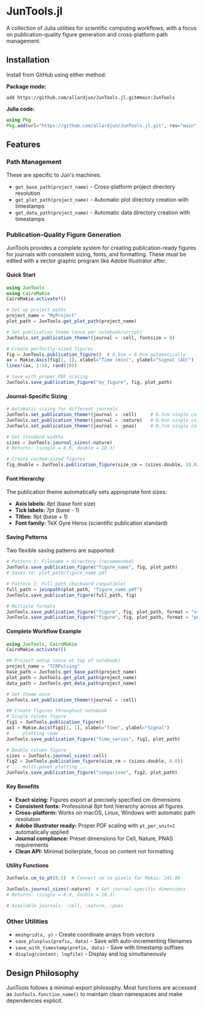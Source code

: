 # JunTools.jl

A collection of Julia utilities for scientific computing workflows, with a focus on publication-quality figure generation and cross-platform path management.

## Installation

Install from GitHub using either method:

**Package mode:**
```
add https://github.com/allardjun/JunTools.jl.git#main:JunTools
``` 

**Julia code:**
```julia
using Pkg
Pkg.add(url="https://github.com/allardjun/JunTools.jl.git", rev="main", subdir="JunTools")
```

## Features

### Path Management

These are specific to Jun's machines.

- `get_base_path(project_name)` - Cross-platform project directory resolution
- `get_plot_path(project_name)` - Automatic plot directory creation with timestamps
- `get_data_path(project_name)` - Automatic data directory creation with timestamps

### Publication-Quality Figure Generation

JunTools provides a complete system for creating publication-ready figures for journals with consistent sizing, fonts, and formatting.
These must be edited with a vector graphic program like Adobe Illustrator after.

#### Quick Start

```julia
using JunTools
using CairoMakie
CairoMakie.activate!()

# Set up project paths
project_name = "MyProject"
plot_path = JunTools.get_plot_path(project_name)

# Set publication theme (once per notebook/script)
JunTools.set_publication_theme!(journal = :cell, fontsize = 8)

# Create perfectly-sized figures
fig = JunTools.publication_figure()  # 8.5cm × 6.0cm automatically
ax = Makie.Axis(fig[1, 1], xlabel="Time (min)", ylabel="Signal (AU)")
lines!(ax, 1:10, rand(10))

# Save with proper PDF scaling
JunTools.save_publication_figure("my_figure", fig, plot_path)
```

#### Journal-Specific Sizing

```julia
# Automatic sizing for different journals
JunTools.set_publication_theme!(journal = :cell)     # 8.5cm single column
JunTools.set_publication_theme!(journal = :nature)   # 8.9cm single column  
JunTools.set_publication_theme!(journal = :pnas)     # 8.7cm single column

# Get standard widths
sizes = JunTools.journal_sizes(:nature)
# Returns: (single = 8.9, double = 18.3)

# Create custom-sized figures
fig_double = JunTools.publication_figure(size_cm = (sizes.double, 10.0))
```

#### Font Hierarchy

The publication theme automatically sets appropriate font sizes:
- **Axis labels:** 8pt (base font size)
- **Tick labels:** 7pt (base - 1)
- **Titles:** 9pt (base + 1)
- **Font family:** TeX Gyre Heros (scientific publication standard)

#### Saving Patterns

Two flexible saving patterns are supported:

```julia
# Pattern 1: Filename + directory (recommended)
JunTools.save_publication_figure("figure_name", fig, plot_path)
# Saves to: plot_path/figure_name.pdf

# Pattern 2: Full path (backward compatible)
full_path = joinpath(plot_path, "figure_name.pdf")
JunTools.save_publication_figure(full_path, fig)

# Multiple formats
JunTools.save_publication_figure("figure", fig, plot_path, format = "svg")
JunTools.save_publication_figure("figure", fig, plot_path, format = "png")
```

#### Complete Workflow Example

```julia
using JunTools, CairoMakie
CairoMakie.activate!()

## Project setup (once at top of notebook)
project_name = "TCRPulsing"
base_path = JunTools.get_base_path(project_name)
plot_path = JunTools.get_plot_path(project_name)
data_path = JunTools.get_data_path(project_name)

# Set theme once
JunTools.set_publication_theme!(journal = :cell)

## Create figures throughout notebook
# Single column figure
fig1 = JunTools.publication_figure()
ax1 = Makie.Axis(fig1[1, 1], xlabel="Time", ylabel="Signal")
# ... plotting code ...
JunTools.save_publication_figure("time_series", fig1, plot_path)

# Double column figure  
sizes = JunTools.journal_sizes(:cell)
fig2 = JunTools.publication_figure(size_cm = (sizes.double, 8.0))
# ... multi-panel plotting ...
JunTools.save_publication_figure("comparison", fig2, plot_path)
```

#### Key Benefits

- **Exact sizing:** Figures export at precisely specified cm dimensions
- **Consistent fonts:** Professional 8pt font hierarchy across all figures
- **Cross-platform:** Works on macOS, Linux, Windows with automatic path resolution
- **Adobe Illustrator ready:** Proper PDF scaling with `pt_per_unit=1` automatically applied
- **Journal compliance:** Preset dimensions for Cell, Nature, PNAS requirements
- **Clean API:** Minimal boilerplate, focus on content not formatting

#### Utility Functions

```julia
JunTools.cm_to_pt(8.5)  # Convert cm to pixels for Makie: 241.89

JunTools.journal_sizes(:nature)  # Get journal-specific dimensions
# Returns: (single = 8.9, double = 18.3)

# Available journals: :cell, :nature, :pnas
```

### Other Utilities

- `meshgrid(x, y)` - Create coordinate arrays from vectors
- `save_plusplus(prefix, data)` - Save with auto-incrementing filenames  
- `save_with_timestamp(prefix, data)` - Save with timestamp suffixes
- `displog(content; logfile)` - Display and log simultaneously

## Design Philosophy

JunTools follows a minimal-export philosophy. Most functions are accessed as `JunTools.function_name()` to maintain clean namespaces and make dependencies explicit.

